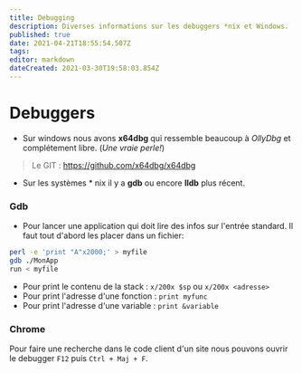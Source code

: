 ```yaml
---
title: Debugging
description: Diverses informations sur les debuggers *nix et Windows.
published: true
date: 2021-04-21T18:55:54.507Z
tags: 
editor: markdown
dateCreated: 2021-03-30T19:58:03.854Z
---
```


# Debuggers
* Sur windows nous avons **x64dbg** qui ressemble beaucoup à *OllyDbg* et complétement libre. (*Une vraie perle!*)
> Le GIT : https://github.com/x64dbg/x64dbg
* Sur les systèmes * nix il y a **gdb** ou encore **lldb** plus récent.

### Gdb
 
* Pour lancer une application qui doit lire des infos sur l'entrée standard. Il faut tout d'abord les placer dans un fichier:
 
```sh
perl -e 'print "A"x2000;' > myfile
gdb ./MonApp
run < myfile
```

* Pour print le contenu de la stack : `x/200x $sp` ou `x/200x <adresse>`
* Pour print l'adresse d'une fonction : `print myfunc`
* Pour print l'adresse d'une variable : `print &variable`

### Chrome

Pour faire une recherche dans le code client d'un site nous pouvons ouvrir le debugger `F12` puis  `Ctrl + Maj + F`.


